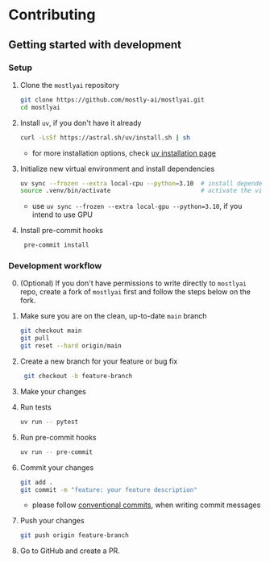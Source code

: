 # Contributing

## Getting started with development

### Setup

1. Clone the `mostlyai` repository
   ```bash
   git clone https://github.com/mostly-ai/mostlyai.git
   cd mostlyai
   ```

2. Install `uv`, if you don't have it already
   ```bash
   curl -LsSf https://astral.sh/uv/install.sh | sh
   ```
   - for more installation options, check [uv installation page](https://docs.astral.sh/uv/getting-started/installation/)

3. Initialize new virtual environment and install dependencies
   ```bash
   uv sync --frozen --extra local-cpu --python=3.10  # install dependencies into a new virtual environment
   source .venv/bin/activate                         # activate the virtual environment
   ```
   - use `uv sync --frozen --extra local-gpu --python=3.10`, if you intend to use GPU

4. Install pre-commit hooks
   ```bash
    pre-commit install
    ```

### Development workflow

0. (Optional) If you don't have permissions to write directly to `mostlyai` repo, create a fork of `mostlyai` first and
   follow the steps below on the fork.

1. Make sure you are on the clean, up-to-date `main` branch
   ```bash
   git checkout main
   git pull
   git reset --hard origin/main
   ```

2. Create a new branch for your feature or bug fix
   ```bash
    git checkout -b feature-branch
    ```

3. Make your changes
4. Run tests
   ```bash
   uv run -- pytest
   ```

5. Run pre-commit hooks
   ```bash
   uv run -- pre-commit
   ```

6. Commit your changes
    ```bash
    git add .
    git commit -m "feature: your feature description"
    ```
   - please follow [conventional commits](https://gist.github.com/qoomon/5dfcdf8eec66a051ecd85625518cfd13), when writing commit messages

7. Push your changes
    ```bash
    git push origin feature-branch
    ```

8. Go to GitHub and create a PR.
